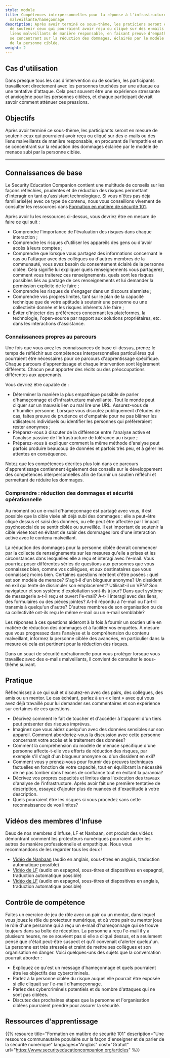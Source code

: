 ```yaml
---
style: module
title: Compétences interpersonnelles pour la réponse à l'infrastructure
  malveillante/hameçonnage
description: Après avoir terminé ce sous-thème, les praticiens seront en mesure
  de soutenir ceux qui pourraient avoir reçu ou cliqué sur des e-mails ou des
  liens malveillants de manière responsable, en faisant preuve d'empathie et en
  se concentrant sur la réduction des dommages, éclairés par le modèle de menace
  de la personne ciblée.
weight: 2
---
```


## Cas d'utilisation

Dans presque tous les cas d'intervention ou de soutien, les participants travailleront directement avec les personnes touchées par une attaque ou une tentative d'attaque. Cela peut souvent être une expérience stressante et anxiogène pour les personnes ciblées, et chaque participant devrait savoir comment atténuer ces pressions.

## Objectifs

Après avoir terminé ce sous-thème, les participants seront en mesure de soutenir ceux qui pourraient avoir reçu ou cliqué sur des e-mails ou des liens malveillants de manière responsable, en procurant de l'empathie et en se concentrant sur la réduction des dommages éclairée par le modèle de menace subi par la personne ciblée.

---

## Connaissances de base

Le Security Education Companion contient une multitude de conseils sur les façons réfléchies, prudentes et de réduction des risques permettant d'interagir en tant qu'assistant technologique. Si vous n'êtes pas déjà familiarisé(e) avec ce type de contenu, nous vous conseillons vivement de consulter les ressources dans [Formation en matière de sécurité 101](https://www.securityeducationcompanion.org/articles).

Après avoir lu les ressources ci-dessus, vous devriez être en mesure de faire ce qui suit :

- Comprendre l'importance de l'évaluation des risques dans chaque interaction ;
- Comprendre les risques d'utiliser les appareils des gens ou d'avoir accès à leurs comptes ;
- Comprendre que lorsque vous partagez des informations concernant le cas ou l'attaque avec des collègues ou d'autres membres de la communauté, vous avez besoin du consentement éclairé de la personne ciblée. Cela signifie lui expliquer quels renseignements vous partagerez, comment vous traiterez ces renseignements, quels sont les risques possibles liés au partage de ces renseignements et lui demander la permission explicite de le faire ;
- Comprendre les risques de s'engager dans un discours alarmiste ;
- Comprendre vos propres limites, tant sur le plan de la capacité technique que de votre aptitude à soutenir une personne ou une collectivité donnée et les risques inhérents à le faire ;
- Éviter d'injecter des préférences concernant les plateformes, la technologie, l'open-source par rapport aux solutions propriétaires, etc. dans les interactions d'assistance.

### Connaissances propres au parcours

Une fois que vous avez les connaissances de base ci-dessus, prenez le temps de réfléchir aux compétences interpersonnelles particulières qui pourraient être nécessaires pour ce parcours d'apprentissage spécifique. Chaque parcours d'apprentissage et chaque intervention sont légèrement différents. Chacun peut apporter des récits ou des préoccupations différentes aux apprenants.

Vous devriez être capable de :

- Déterminer la manière la plus empathique possible de parler d'hameçonnage et d'infrastructure malveillante. Tout le monde peut cliquer sur un mauvais lien ou mal lire une URL. Assurez-vous de n'humilier personne. Lorsque vous discutez publiquement d'études de cas, faites preuve de prudence et d'empathie pour ne pas blâmer les utilisateurs individuels ou identifier les personnes qui préféreraient rester anonymes ;
- Préparez-vous à discuter de la différence entre l'analyse active et l'analyse passive de l'infrastructure de tolérance au risque ;
- Préparez-vous à expliquer comment la même méthode d'analyse peut parfois produire beaucoup de données et parfois très peu, et à gérer les attentes en conséquence.

Notez que les compétences décrites plus loin dans ce parcours d'apprentissage contiennent également des conseils sur le développement des compétences interpersonnelles afin de fournir un soutien réfléchi et permettant de réduire les dommages.

### Comprendre : réduction des dommages et sécurité opérationnelle

Au moment où un e-mail d'hameçonnage est partagé avec vous, il est possible que la cible visée ait déjà subi des dommages : elle a peut-être cliqué dessus et saisi des données, ou elle peut être affectée par l'impact psychosocial de se sentir ciblée ou surveillée. Il est important de soutenir la cible visée tout en évitant de subir des dommages lors d'une interaction active avec le contenu malveillant.

La réduction des dommages pour la personne ciblée devrait commencer par la collecte de renseignements sur les mesures qu'elle a prises et les circonstances dans lesquelles elle a reçu et interagi avec l'e-mail. Vous pourriez poser différentes séries de questions aux personnes que vous connaissez bien, comme vos collègues, et aux destinataires que vous connaissez moins bien. Certaines questions méritent d'être posées : quel est son modèle de menace? S'agit-il d'un blogueur anonyme? Un dissident en exil qui tente de dissimuler son emplacement? Utilisait-il un VPN? Son navigateur et son système d'exploitation sont-ils à jour? Dans quel système de messagerie a-t-il reçu et ouvert l'e-mail? A-t-il interagi avec des liens, des formulaires ou des pièces jointes? A-t-il répondu à l'e-mail ou l'a-t-il transmis à quelqu'un d'autre? D'autres membres de son organisation ou de sa collectivité ont-ils reçu le même e-mail ou un e-mail semblable?

Les réponses à ces questions aideront à la fois à fournir un soutien utile en matière de réduction des dommages et à faciliter vos enquêtes. À mesure que vous progressez dans l'analyse et la compréhension du contenu malveillant, informez la personne ciblée des avancées, en particulier dans la mesure où cela est pertinent pour la réduction des risques.

Dans un souci de sécurité opérationnelle pour vous protéger lorsque vous travaillez avec des e-mails malveillants, il convient de consulter le sous-thème suivant.

## Pratique

Réfléchissez à ce qui suit et discutez-en avec des pairs, des collègues, des amis ou un mentor. Le cas échéant, parlez à un « client » avec qui vous avez déjà travaillé pour lui demander ses commentaires et son expérience sur certaines de ces questions.

- Décrivez comment le fait de toucher et d'accéder à l'appareil d'un tiers peut présenter des risques imprévus.
- Imaginez que vous aidez quelqu'un avec des données sensibles sur son appareil. Comment aborderiez-vous la discussion avec cette personne concernant votre accès et le traitement des données?
- Comment la compréhension du modèle de menace spécifique d'une personne affecte-t-elle vos efforts de réduction des risques, par exemple s'il s'agit d'un blogueur anonyme ou d'un dissident en exil?
- Comment vous y prenez-vous pour fournir des preuves techniques factuelles en fonction de votre capacité, tout en équilibrant la nécessité de ne pas tomber dans l'excès de confiance tout en évitant la paranoïa?
- Décrivez vos propres capacités et limites dans l'exécution des travaux d'analyse de l'infrastructure. Après avoir fait une première tentative de description, essayez d'ajouter plus de nuances et d'exactitude à votre description.
- Quels pourraient être les risques si vous procédez sans cette reconnaissance de vos limites?

## Vidéos des membres d'Infuse

Deux de nos membres d'Infuse, LF et Nanbaan, ont produit des vidéos démontrant comment les protecteurs numériques pourraient aider les autres de manière professionnelle et empathique. Nous vous recommandons de les regarder tous les deux !

* [Vidéo de Nanbaan](https://www.youtube.com/watch?v=oSR_EL-6qAQ) (audio en anglais, sous-titres en anglais, traduction automatique possible)
* [Vidéo de LF](https://www.youtube.com/watch?v=SbALgt0oZIo) (audio en espagnol, sous-titres et diapositives en espagnol, traduction automatique possible)
* [Vidéo de LF](https://www.youtube.com/watch?v=ouKS7s4GAPs) (audio en espagnol, sous-titres et diapositives en anglais, traduction automatique possible)


## Contrôle de compétence

Faites un exercice de jeu de rôle avec un pair ou un mentor, dans lequel vous jouez le rôle du protecteur numérique, et où votre pair ou mentor joue le rôle d'une personne qui a reçu un e-mail d'hameçonnage qui se trouve toujours dans sa boîte de réception. La personne a reçu l'e-mail il y a plusieurs heures, ne se souvient pas si elle a cliqué dessus, et a seulement pensé que c'était peut-être suspect et qu'il convenait d'alerter quelqu'un. La personne est très stressée et craint de mettre ses collègues et son organisation en danger. Voici quelques-uns des sujets que la conversation pourrait aborder :

- Expliquez ce qu'est un message d'hameçonnage et quels pourraient être les objectifs des cybercriminels.
- Parlez à la personne ciblée du risque auquel elle pourrait être exposée si elle cliquait sur l'e-mail d'hameçonnage.
- Parlez des cybercriminels potentiels et du nombre d'attaques qui ne sont pas ciblées.
- Discutez des prochaines étapes que la personne et l'organisation ciblées pourraient prendre pour assurer la sécurité.

## Ressources d'apprentissage

{{% resource title="Formation en matière de sécurité 101" description="Une ressource communautaire populaire sur la façon d'enseigner et de parler de la sécurité numérique" languages="Anglais" cost="Gratuit" url="https://www.securityeducationcompanion.org/articles" %}}

